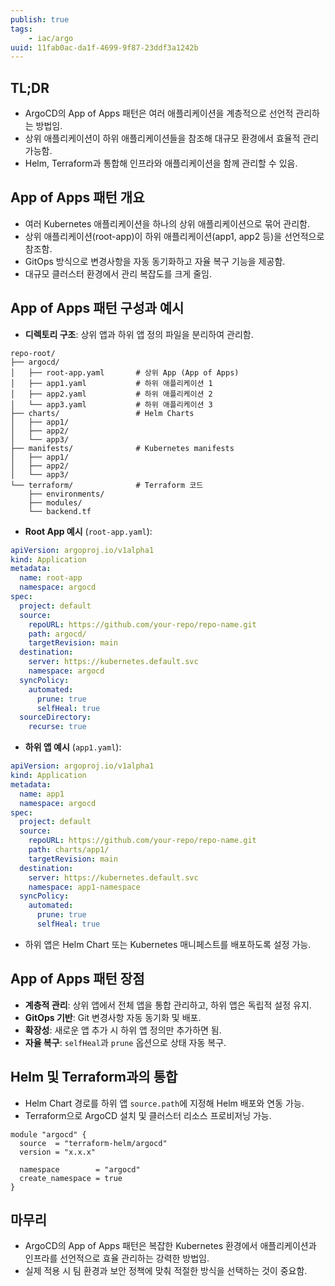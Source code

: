 ```yaml
---
publish: true
tags:
    - iac/argo
uuid: 11fab0ac-da1f-4699-9f87-23ddf3a1242b
---
```


## TL;DR

- ArgoCD의 App of Apps 패턴은 여러 애플리케이션을 계층적으로 선언적 관리하는 방법임.
- 상위 애플리케이션이 하위 애플리케이션들을 참조해 대규모 환경에서 효율적 관리 가능함.
- Helm, Terraform과 통합해 인프라와 애플리케이션을 함께 관리할 수 있음.

## App of Apps 패턴 개요

- 여러 Kubernetes 애플리케이션을 하나의 상위 애플리케이션으로 묶어 관리함.
- 상위 애플리케이션(root-app)이 하위 애플리케이션(app1, app2 등)을 선언적으로 참조함.
- GitOps 방식으로 변경사항을 자동 동기화하고 자율 복구 기능을 제공함.
- 대규모 클러스터 환경에서 관리 복잡도를 크게 줄임.

## App of Apps 패턴 구성과 예시

- **디렉토리 구조**: 상위 앱과 하위 앱 정의 파일을 분리하여 관리함.

~~~plaintext
repo-root/
├── argocd/
│   ├── root-app.yaml       # 상위 App (App of Apps)
│   ├── app1.yaml           # 하위 애플리케이션 1
│   ├── app2.yaml           # 하위 애플리케이션 2
│   └── app3.yaml           # 하위 애플리케이션 3
├── charts/                 # Helm Charts
│   ├── app1/
│   ├── app2/
│   └── app3/
├── manifests/              # Kubernetes manifests
│   ├── app1/
│   ├── app2/
│   └── app3/
└── terraform/              # Terraform 코드
    ├── environments/
    ├── modules/
    └── backend.tf
~~~

- **Root App 예시** (`root-app.yaml`):

~~~yaml
apiVersion: argoproj.io/v1alpha1
kind: Application
metadata:
  name: root-app
  namespace: argocd
spec:
  project: default
  source:
    repoURL: https://github.com/your-repo/repo-name.git
    path: argocd/
    targetRevision: main
  destination:
    server: https://kubernetes.default.svc
    namespace: argocd
  syncPolicy:
    automated:
      prune: true
      selfHeal: true
  sourceDirectory:
    recurse: true
~~~

- **하위 앱 예시** (`app1.yaml`):

~~~yaml
apiVersion: argoproj.io/v1alpha1
kind: Application
metadata:
  name: app1
  namespace: argocd
spec:
  project: default
  source:
    repoURL: https://github.com/your-repo/repo-name.git
    path: charts/app1/
    targetRevision: main
  destination:
    server: https://kubernetes.default.svc
    namespace: app1-namespace
  syncPolicy:
    automated:
      prune: true
      selfHeal: true
~~~

- 하위 앱은 Helm Chart 또는 Kubernetes 매니페스트를 배포하도록 설정 가능.

## App of Apps 패턴 장점

- **계층적 관리**: 상위 앱에서 전체 앱을 통합 관리하고, 하위 앱은 독립적 설정 유지.
- **GitOps 기반**: Git 변경사항 자동 동기화 및 배포.
- **확장성**: 새로운 앱 추가 시 하위 앱 정의만 추가하면 됨.
- **자율 복구**: `selfHeal`과 `prune` 옵션으로 상태 자동 복구.

## Helm 및 Terraform과의 통합

- Helm Chart 경로를 하위 앱 `source.path`에 지정해 Helm 배포와 연동 가능.
- Terraform으로 ArgoCD 설치 및 클러스터 리소스 프로비저닝 가능.

~~~hcl
module "argocd" {
  source  = "terraform-helm/argocd"
  version = "x.x.x"

  namespace        = "argocd"
  create_namespace = true
}
~~~


## 마무리

- ArgoCD의 App of Apps 패턴은 복잡한 Kubernetes 환경에서 애플리케이션과 인프라를 선언적으로 효율 관리하는 강력한 방법임.
- 실제 적용 시 팀 환경과 보안 정책에 맞춰 적절한 방식을 선택하는 것이 중요함.
